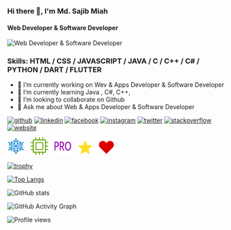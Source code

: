 ### Hi there 👋, I'm Md. Sajib Miah
#### Web Developer & Software Developer
![Web Developer & Software Developer](https://i.imghippo.com/files/Iapt61726407632.png)

### Skills: HTML / CSS / JAVASCRIPT / JAVA / C / C++ / C# / PYTHON / DART / FLUTTER

- 🔭 I’m currently working on Wev & Apps Developer & Software Developer 
- 🌱 I’m currently learning Java , C#, C++, 
- 👯 I’m looking to collaborate on Github 
- 💬 Ask me about Web & Apps Developer & Software Developer 


[<img src='https://cdn.jsdelivr.net/npm/simple-icons@3.0.1/icons/github.svg' alt='github' height='40'>](https://github.com/mdsojibmiah)  [<img src='https://cdn.jsdelivr.net/npm/simple-icons@3.0.1/icons/linkedin.svg' alt='linkedin' height='40'>](https://www.linkedin.com/in/https://www.linkedin.com/in/md-sajib-miah-b70628222//)  [<img src='https://cdn.jsdelivr.net/npm/simple-icons@3.0.1/icons/facebook.svg' alt='facebook' height='40'>](https://www.facebook.com/https://www.facebook.com/sojib.hossen.104)  [<img src='https://cdn.jsdelivr.net/npm/simple-icons@3.0.1/icons/instagram.svg' alt='instagram' height='40'>](https://www.instagram.com/https://www.instagram.com/mohammadsojibmiah//)  [<img src='https://cdn.jsdelivr.net/npm/simple-icons@3.0.1/icons/twitter.svg' alt='twitter' height='40'>](https://twitter.com/https://twitter.com/mdsajibmiah21)  [<img src='https://cdn.jsdelivr.net/npm/simple-icons@3.0.1/icons/stackoverflow.svg' alt='stackoverflow' height='40'>](https://stackoverflow.com/users/https://stackoverflow.com/users/19809428/md-sajib-miah)  [<img src='https://cdn.jsdelivr.net/npm/simple-icons@3.0.1/icons/icloud.svg' alt='website' height='40'>](https://mdsojibmiah.github.io/personal-portfolio/)  

<a href='https://archiveprogram.github.com/'><img src='https://raw.githubusercontent.com/acervenky/animated-github-badges/master/assets/acbadge.gif' width='40' height='40'></a> <a href='https://docs.github.com/en/developers'><img src='https://raw.githubusercontent.com/acervenky/animated-github-badges/master/assets/devbadge.gif' width='40' height='40'></a> <a href='https://github.com/pricing'><img src='https://raw.githubusercontent.com/acervenky/animated-github-badges/master/assets/pro.gif' width='40' height='40'></a> <a href='https://stars.github.com/'><img src='https://raw.githubusercontent.com/acervenky/animated-github-badges/master/assets/starbadge.gif' width='35' height='35'></a> <a href='https://docs.github.com/en/github/supporting-the-open-source-community-with-github-sponsors'><img src='https://raw.githubusercontent.com/acervenky/animated-github-badges/master/assets/sponsorbadge.gif' width='35' height='35'></a> 

[![trophy](https://github-profile-trophy.vercel.app/?username=mdsojibmiah)](https://github.com/ryo-ma/github-profile-trophy)

[![Top Langs](https://github-readme-stats.vercel.app/api/top-langs/?username=mdsojibmiah)](https://github.com/anuraghazra/github-readme-stats)

![GitHub stats](https://github-readme-stats.vercel.app/api?username=mdsojibmiah&show_icons=true&count_private=true)  

![GitHub Activity Graph](https://activity-graph.herokuapp.com/graph?username=mdsojibmiah)  

![Profile views](https://gpvc.arturio.dev/mdsojibmiah)  
